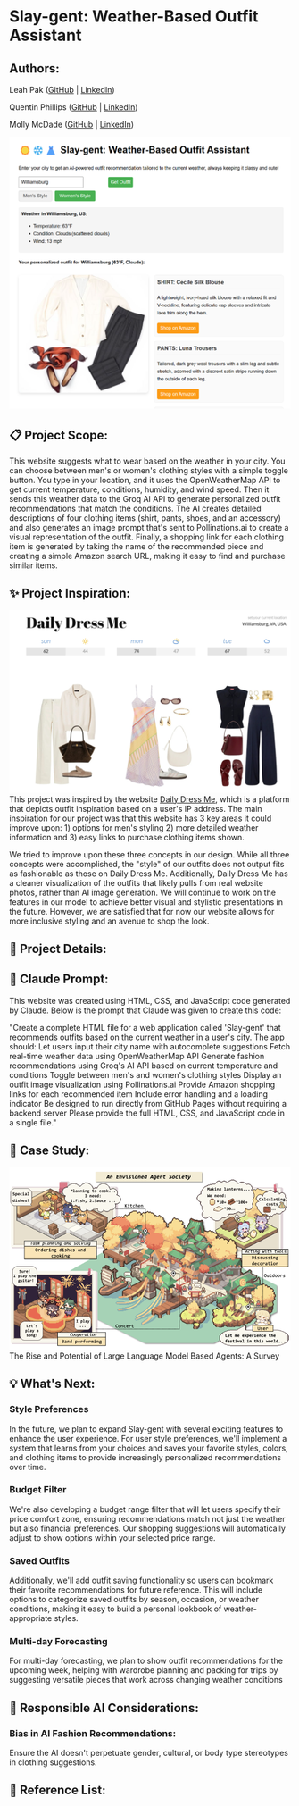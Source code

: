 # Slay-gent: Weather-Based Outfit Assistant
## Authors:  
Leah Pak ([GitHub](https://github.com/Leahdotcom) |  [LinkedIn](https://www.linkedin.com/in/leah-pak)) 

Quentin Phillips ([GitHub](https://github.com/QuentinPhil) | [LinkedIn](https://www.linkedin.com/in/quentin-phillips-01b95215/)) 

Molly McDade ([GitHub](https://github.com/mtmcdade) | [LinkedIn](https://www.linkedin.com/in/molly-mcdade111/))

![Screenshot from Slay-Gent in action](photos/Slaygent.png)

## 📋 Project Scope: 
This website suggests what to wear based on the weather in your city. You can choose between men's or women's clothing styles with a simple toggle button. You type in your location, and it uses the OpenWeatherMap API to get current temperature, conditions, humidity, and wind speed. Then it sends this weather data to the Groq AI API to generate personalized outfit recommendations that match the conditions. The AI creates detailed descriptions of four clothing items (shirt, pants, shoes, and an accessory) and also generates an image prompt that's sent to Pollinations.ai to create a visual representation of the outfit. Finally, a shopping link for each clothing item is generated by taking the name of the recommended piece and creating a simple Amazon search URL, making it easy to find and purchase similar items.     
## ✨ Project Inspiration: 
![Screenshot from Daily Dress Me](photos/DailyDressMe.jpeg)
This project was inspired by the website [Daily Dress Me](https://dailydressme.com/), which is a platform that depicts outfit inspiration based on a user's IP address. The main inspiration for our project was that this website has 3 key areas it could improve upon: 1) options for men's styling 2) more detailed weather information and 3) easy links to purchase clothing items shown. 

We tried to improve upon these three concepts in our design. While all three concepts were accomplished, the "style" of our outfits does not output fits as fashionable as those on Daily Dress Me. Additionally, Daily Dress Me has a cleaner visualization of the outfits that likely pulls from real website photos, rather than AI image generation. We will continue to work on the features in our model to achieve better visual and stylistic presentations in the future. However, we are satisfied that for now our website allows for more inclusive styling and an avenue to shop the look. 
 
## 🔎 Project Details: 
 
## 🦾 Claude Prompt: 
This website was created using HTML, CSS, and JavaScript code generated by Claude. Below is the prompt that Claude was given to create this code: 

"Create a complete HTML file for a web application called 'Slay-gent' that recommends outfits based on the current weather in a user's city. The app should: 
Let users input their city name with autocomplete suggestions 
Fetch real-time weather data using OpenWeatherMap API 
Generate fashion recommendations using Groq's AI API based on current temperature and conditions 
Toggle between men's and women's clothing styles 
Display an outfit image visualization using Pollinations.ai 
Provide Amazon shopping links for each recommended item 
Include error handling and a loading indicator 
Be designed to run directly from GitHub Pages without requiring a backend server 
Please provide the full HTML, CSS, and JavaScript code in a single file." 
##  📖  Case Study:  
![Screenshot from Article](photos/AgentSociety.png)
 The Rise and Potential of Large Language Model Based Agents: A Survey   
## 💡 What's Next: 

### Style Preferences 
In the future, we plan to expand Slay-gent with several exciting features to enhance the user experience. For user style preferences, we'll implement a system that learns from your choices and saves your favorite styles, colors, and clothing items to provide increasingly personalized recommendations over time.

### Budget Filter
We're also developing a budget range filter that will let users specify their price comfort zone, ensuring recommendations match not just the weather but also financial preferences. Our shopping suggestions will automatically adjust to show options within your selected price range.

### Saved Outfits
Additionally, we'll add outfit saving functionality so users can bookmark their favorite recommendations for future reference. This will include options to categorize saved outfits by season, occasion, or weather conditions, making it easy to build a personal lookbook of weather-appropriate styles.

### Multi-day Forecasting
For multi-day forecasting, we plan to show outfit recommendations for the upcoming week, helping with wardrobe planning and packing for trips by suggesting versatile pieces that work across changing weather conditions

## 🤝 Responsible AI Considerations: 

### Bias in AI Fashion Recommendations: 
Ensure the AI doesn't perpetuate gender, cultural, or body type stereotypes in clothing suggestions.



## 📕 Reference List:
